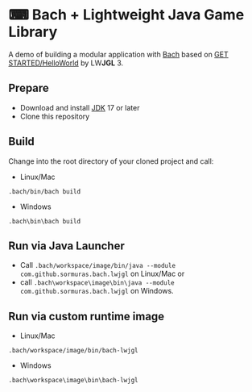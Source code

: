 # ⌨ Bach + Lightweight Java Game Library

A demo of building a modular application with [Bach] based on [GET STARTED/HelloWorld](https://www.lwjgl.org/guide) by LW**JGL** 3.

## Prepare

- Download and install [JDK] 17 or later
- Clone this repository

## Build

Change into the root directory of your cloned project and call:

- Linux/Mac
```shell script
.bach/bin/bach build
```

- Windows
```shell script
.bach\bin\bach build
```

## Run via Java Launcher

- Call `.bach/workspace/image/bin/java --module com.github.sormuras.bach.lwjgl` on Linux/Mac or
- call `.bach\workspace\image\bin\java --module com.github.sormuras.bach.lwjgl` on Windows.

## Run via custom runtime image

- Linux/Mac
```shell script
.bach/workspace/image/bin/bach-lwjgl
```

- Windows
```shell script
.bach\workspace\image\bin\bach-lwjgl
```


[Bach]: https://github.com/sormuras/bach
[JDK]: https://jdk.java.net

